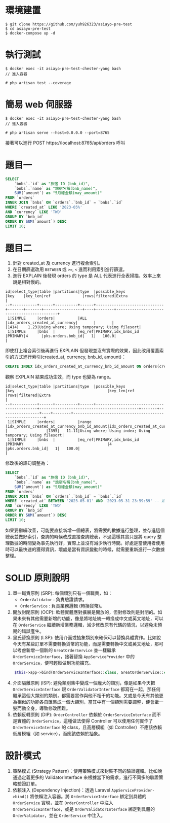 
# 環境建置

```
$ git clone https://github.com/yuh926323/asiayo-pre-test
$ cd asiayo-pre-test
$ docker-compose up -d
```

# 執行測試

```
$ docker exec -it asiayo-pre-test-chester-yang bash
// 進入容器

# php artisan test --coverage
```

# 簡易 web 伺服器

```
$ docker exec -it asiayo-pre-test-chester-yang bash
// 進入容器

# php artisan serve --host=0.0.0.0 --port=8765
```

接著可以進行 POST https://localhost:8765/api/orders 呼叫

# 題目一

```sql
SELECT
    `bnbs`.`id` as "旅宿 ID (bnb_id)",
    `bnbs`.`name` as "旅宿名稱(bnb_name)",
    SUM(`amount`) as "5月總金額(may_amount)"
FROM `orders`
INNER JOIN `bnbs` ON `orders`.`bnb_id` = `bnbs`.`id`
WHERE `created_at` LIKE '2023-05%'
AND `currency` LIKE 'TWD'
GROUP BY `bnb_id`
ORDER BY SUM(`amount`) DESC
LIMIT 10;
```

# 題目二

1. 針對 created_at 及 currency 進行複合索引。
2. 在日期篩選改用 `BETWEEN` 或 `>=`, `<` 進而利用索引進行篩選。
3. 進行 EXPLAIN 後發現 orders 的 type 是 ALL 代表進行全表掃描，效率上來說是相對慢的。
```
id|select_type|table |partitions|type  |possible_keys                 |key    |key_len|ref              |rows|filtered|Extra                                       |
--+-----------+------+----------+------+------------------------------+-------+-------+-----------------+----+--------+--------------------------------------------+
 1|SIMPLE     |orders|          |ALL   |idx_orders_created_at_currency|       |       |                 |1414|    1.23|Using where; Using temporary; Using filesort|
 1|SIMPLE     |bnbs  |          |eq_ref|PRIMARY,idx_bnbs_id           |PRIMARY|4      |pks.orders.bnb_id|   1|   100.0|                                            |
```
即使打上複合索引後再進行 EXPLAIN 但發現並沒有實際的效果，因此改用覆蓋索引的方式進行索引(created_at, currency, bnb_id, amount)：

```sql
CREATE INDEX idx_orders_created_at_currency_bnb_id_amount ON orders(created_at, currency, bnb_id, amount);
```

觀察 EXPLAIN 結果成功生效，而 type 也變為 range。

```
id|select_type|table |partitions|type  |possible_keys                               |key                                         |key_len|ref              |rows|filtered|Extra                                                    |
--+-----------+------+----------+------+--------------------------------------------+--------------------------------------------+-------+-----------------+----+--------+---------------------------------------------------------+
 1|SIMPLE     |orders|          |range |idx_orders_created_at_currency_bnb_id_amount|idx_orders_created_at_currency_bnb_id_amount|16     |                 |1395|   11.11|Using where; Using index; Using temporary; Using filesort|
 1|SIMPLE     |bnbs  |          |eq_ref|PRIMARY,idx_bnbs_id                         |PRIMARY                                     |4      |pks.orders.bnb_id|   1|   100.0|                                                         |
```

修改後的語句調整為：
```sql
SELECT
    `bnbs`.`id` as "旅宿 ID (bnb_id)",
    `bnbs`.`name` as "旅宿名稱(bnb_name)",
    SUM(`amount`) as "5月總金額(may_amount)"
FROM `orders`
INNER JOIN `bnbs` ON `orders`.`bnb_id` = `bnbs`.`id`
WHERE `created_at` BETWEEN '2023-05-01' AND '2023-05-31 23:59:59' -- 如使用 BETWEEN，需特別注意時間的部分，未填寫視為 00:00:00
AND `currency` LIKE 'TWD'
GROUP BY `bnb_id`
ORDER BY SUM(`amount`) DESC
LIMIT 10;
```

如果要繼續改善，可能要直接新增一個總表，將需要的數據進行整理，並存進這個總表並做好索引，查詢的時候改成直接查詢總表，不過這樣其實只是將 query 整理數據的時間變為事先執行好，實際上並沒有減少執行時間。好處是當使用者使用時可以最快速的獲得資訊，壞處是當有資訊變動的時候，就需要重新進行一次數據整理。

# SOLID 原則說明
1. 單一職責原則 (SRP): 每個類別只有一個職責，如：
   * `OrderValidator` : 負責驗證請求。
   * `OrderService` : 負責業務邏輯 (轉換貨幣)。
2. 開放封閉原則 (OCP): 軟體實體應對擴展是開放的，但對修改則是封閉的。如果未來有其他需要新增的功能，像是將地址統一轉換成中文或英文地址，可以在 `OrderService` 繼續新增業務邏輯，減少修改原有代碼的情況，以避免未預期的錯誤產生。
3. 里氏替換原則 (LSP): 使用介面或抽象類別來確保可以替換具體實作。比如說今天有某些訂單不需要轉換貨幣的功能，而是需要轉換中文或英文地址，那可以考慮新增一個新的 `GreatOrderService` 並一樣繼承 `OrderServiceInterface`，接著替換 `AppServiceProvider` 中的 `OrderService`，便可輕鬆做到功能擴充。
```php
    $this->app->bind(OrderServiceInterface::class, GreatOrderService::class);
```
4. 介面隔離原則 (ISP): 避免類別集中變成一個龐大的類別，像是如果今天把 `OrderServiceInterface` 跟 `OrderValidatorInterface` 都寫在一起，那任何繼承這個大類別的類別，都需要實作與他不相干的功能。又或是今天有其他更為相似的功能各自匯集成一個大類別，當其中有一個類別需要調整，便會牽一髮而動全身，導致修改困難。
5. 依賴反轉原則 (DIP): `OrderController` 依賴於 `OrderServiceInterface` 而不是實體的 `OrderService`，這種做法使得 Controller 可以使用任何實作了 `OrderServiceInterface` 的 class，且高層模組（如 Controller）不應該依賴低層模組（如 service），而應該依賴於抽象。

# 設計模式
1. 策略模式 (Strategy Pattern)：使用策略模式來封裝不同的驗證邏輯。比如說通過定義更多的 ValidatorInterface 來根據當下的需求，進行不同多的驗證策略驗證訂單。
2. 依賴注入 (Dependency Injection)：透過 Laravel `AppServiceProvider->bind()` 將依賴注入容器。將 `OrderServiceInterface` 綁定到具體的 `OrderService` 實現，並在 `OrderController` 中注入 `OrderServiceInterface`，或是 `OrderValidatorInterface` 綁定到具體的 `OrderValidator`，並在 `OrderService` 中注入。